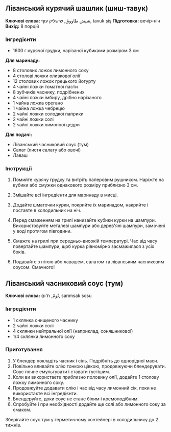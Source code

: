 ## Ліванський курячий шашлик (шиш-тавук)

**Ключові слова:** شيش طاووق, שישליק עוף, tavuk şiş
**Підготовка:** вечір-ніч
**Вихід:** 8 порцій

### Інгредієнти

- 1600 г курячої грудки, нарізаної кубиками розміром 3 см

**Для маринаду:**

- 8 столових ложок лимонного соку
- 4 столові ложки оливкової олії
- 12 столових ложок грецького йогурту
- 4 чайні ложки томатної пасти
- 8 зубчиків часнику, подрібнених
- 4 чайні ложки імбиру, дрібно нарізаного
- 1 чайна ложка орегано
- 1 чайна ложка чебрецю
- 2 чайні ложки солодкої паприки
- 2 чайні ложки солі
- 2 чайні ложки лимонної цедри

**Для подачі:**

- Ліванський часниковий соус (тум)
- Салат (листя салату або овочі)
- Лаваш

### Інструкції

1. Помийте курячу грудку та витріть паперовим рушником. Наріжте на кубики або смужки однакового розміру приблизно 3 см.

2. Змішайте всі інгредієнти для маринаду в мисці.

3. Додайте шматочки курки, покрийте їх маринадом, накрийте і поставте в холодильник на ніч.

4. Перед смаженням на грилі нанизайте кубики курки на шампури. Використовуйте металеві шампури або дерев'яні шампури, замочені у воді протягом півгодини.

5. Смажте на грилі при середньо-високій температурі. Час від часу повертайте шампури, щоб курка рівномірно засмажилася з усіх боків.

6. Подавайте з пітою або лавашем, салатом та ліванським часниковим соусом. Смачного!

## Ліванський часниковий соус (тум)

**Ключові слова:** تُومْ, ת'ום, sarımsak sosu

### Інгредієнти

- 1 склянка очищеного часнику
- 2 чайні ложки солі
- 4 склянки нейтральної олії (наприклад, соняшникової)
- 1/4 склянки лимонного соку

### Приготування

1. У блендер покладіть часник і сіль. Подрібніть до однорідної маси.
2. Повільно вливайте олію тонкою цівкою, продовжуючи блендерувати. Соус почне емульгувати і ставати густішим.
3. Коли ви використаєте приблизно половину олії, додайте 1 столову ложку лимонного соку.
4. Продовжуйте додавати олію і час від часу лимонний сік, поки не використаєте всі інгредієнти.
5. Блендеруйте, доки соус не стане білим і кремоподібним.
6. Спробуйте і при необхідності додайте ще солі або лимонного соку за смаком.

Зберігайте соус тум у герметичному контейнері в холодильнику до 2 тижнів.
